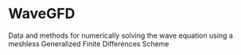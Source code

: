 # WaveGFD
Data and methods for numerically solving the wave equation using a meshless Generalized Finite Differences Scheme
